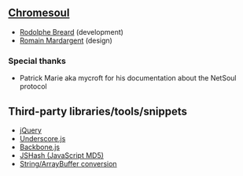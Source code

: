 ## [Chromesoul](https://github.com/TychoBrahe/chromesoul)

* [Rodolphe Breard](http://blog.uraniborg.net/) (development)
* [Romain Mardargent](http://ro-maen.com/) (design)

### Special thanks

* Patrick Marie aka mycroft for his documentation about the NetSoul protocol


## Third-party libraries/tools/snippets

* [jQuery](http://jquery.com/)
* [Underscore.js](http://underscorejs.org/)
* [Backbone.js](http://backbonejs.org/)
* [JSHash (JavaScript MD5)](http://pajhome.org.uk/crypt/md5)
* [String/ArrayBuffer conversion](http://updates.html5rocks.com/2012/06/How-to-convert-ArrayBuffer-to-and-from-String)
